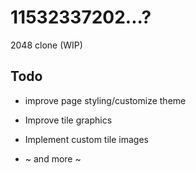 # 11532337202...?

2048 clone (WIP)

## Todo

- improve page styling/customize theme

- Improve tile graphics

- Implement custom tile images

- ~ and more ~